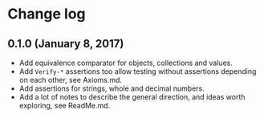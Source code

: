 # Change log

## 0.1.0 (January 8, 2017)

- Add equivalence comparator for objects, collections and values.
- Add `Verify-*` assertions too allow testing without assertions depending on each other, see Axioms.md.
- Add assertions for strings, whole and decimal numbers.
- Add a lot of notes to describe the general direction, and ideas worth exploring, see ReadMe.md.

